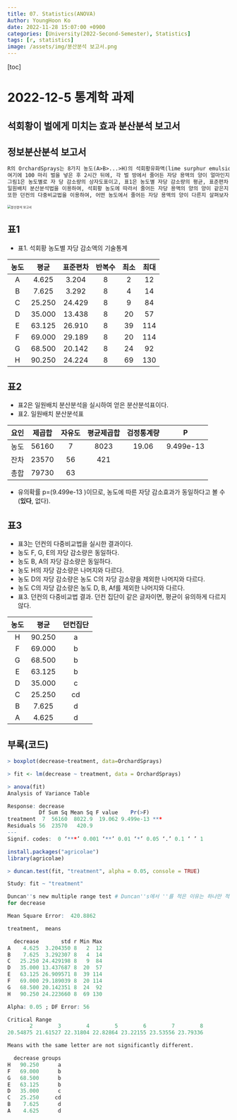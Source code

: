 ```yaml
---
title: 07. Statistics(ANOVA)
Author: YoungHoon Ko
date: 2022-11-28 15:07:00 +0900
categories: [University(2022-Second-Semester), Statistics]
tags: [r, statistics]
image: /assets/img/분산분석 보고서.png
---
```


[toc]

# 2022-12-5 통계학 과제

## 석회황이 벌에게 미치는 효과 분산분석 보고서

## 정보분산분석 보고서

```markdown
R의 OrchardSprays는 8가지 농도(A>B>...>H)의 석회황유화액(lime surphur emulsion)을 자당 용액(sucrose solution)에 섞은 후, 농도별로 8 개의 벌 방에 발랐다.<br>
여기에 100 마리 벌을 넣은 후 2시간 뒤에, 각 벌 방에서 줄어든 자당 용액의 양이 얼마인지 측정하였다.<br>
그림1은 농도별로 자 당 감소량의 상자도표이고, 표1은 농도별 자당 감소량의 평균, 표준편차 를 나타낸다.<br>
일원배치 분산분석법을 이용하여, 석회황 농도에 따라서 줄어든 자당 용액의 양의 양이 같은지 살펴보자.<br>
또한 던컨의 다중비교법을 이용하여, 어떤 농도에서 줄어든 자당 용액의 양이 다른지 살펴보자. 유의수준 0.0.5 를 사용한다.
```

<img src="/assets/img/분산분석 보고서.png" alt="분산분석 보고서" style="zoom:50%;" />

## 표1

- 표1. 석회황 농도별 자당 감소액의 기술통계

| 농도 |  평균  | 표준편차 | 반복수 | 최소 | 최대 |
| :--: | :----: | :------: | :----: | :--: | :--: |
|  A   | 4.625  |  3.204   |   8    |  2   |  12  |
|  B   | 7.625  |  3.292   |   8    |  4   |  14  |
|  C   | 25.250 |  24.429  |   8    |  9   |  84  |
|  D   | 35.000 |  13.438  |   8    |  20  |  57  |
|  E   | 63.125 |  26.910  |   8    |  39  | 114  |
|  F   | 69.000 |  29.189  |   8    |  20  | 114  |
|  G   | 68.500 |  20.142  |   8    |  24  |  92  |
|  H   | 90.250 |  24.224  |   8    |  69  | 130  |



## 표2

- 표2은 일원배치 분산분석을 실시하여 얻은 분산분석표이다.
- 표2. 일원배치 분산분석표

| 요인 | 제곱합 | 자유도 | 평균제곱합 | 검정통계량 |     P     |
| :--: | :----: | :----: | :--------: | :--------: | :-------: |
| 농도 | 56160  |   7    |    8023    |   19.06    | 9.499e-13 |
| 잔차 | 23570  |   56   |    421     |            |           |
| 총합 | 79730  |   63   |            |            |           |

-  유의확률 p=(9.499e-13 )이므로, 농도에 따른 자당 감소효과가 동일하다고 볼 수 (**있다**, 없다).



## 표3

- 표3는 던컨의 다중비교법을 실시한 결과이다.
- 농도 F, G, E의 자당 감소량은 동일하다.
- 농도 B, A의 자당 감소량은 동일하다.
- 농도 H의 자당 감소량은 나머지와 다르다.
- 농도 D의 자당 감소량은 농도 C의 자당 감소량을 제외한 나머지와 다르다.
- 농도 C의 자당 감소량은 농도 D, B, Af를 제외한 나머지와 다르다.
- 표3. 던컨의 다중비교법 결과. 던컨 집단이 같은 글자이면, 평균이 유의하게 다르지 않다.

| 농도 |  평균  | 던컨집단 |
| :--: | :----: | :------: |
|  H   | 90.250 |    a     |
|  F   | 69.000 |    b     |
|  G   | 68.500 |    b     |
|  E   | 63.125 |    b     |
|  D   | 35.000 |    c     |
|  C   | 25.250 |    cd    |
|  B   | 7.625  |    d     |
|  A   | 4.625  |    d     |



## 부록(코드)

```R
> boxplot(decrease~treatment, data=OrchardSprays)
```

```R
> fit <- lm(decrease ~ treatment, data = OrchardSprays)
```

```R
> anova(fit)
Analysis of Variance Table

Response: decrease
          Df Sum Sq Mean Sq F value    Pr(>F)    
treatment  7  56160  8022.9  19.062 9.499e-13 ***
Residuals 56  23570   420.9                      
---
Signif. codes:  0 ‘***’ 0.001 ‘**’ 0.01 ‘*’ 0.05 ‘.’ 0.1 ‘ ’ 1
```

```R
install.packages("agricolae")
library(agricolae)
```

```R
> duncan.test(fit, "treatment", alpha = 0.05, console = TRUE)

Study: fit ~ "treatment"

Duncan''s new multiple range test # Duncan''s에서 ''를 적은 이유는 하나만 적으면 끝까지 작은 따옴표로 묶이기 때문
for decrease 

Mean Square Error:  420.8862 

treatment,  means

  decrease       std r Min Max
A    4.625  3.204350 8   2  12
B    7.625  3.292307 8   4  14
C   25.250 24.429198 8   9  84
D   35.000 13.437687 8  20  57
E   63.125 26.909571 8  39 114
F   69.000 29.189039 8  20 114
G   68.500 20.142351 8  24  92
H   90.250 24.223660 8  69 130

Alpha: 0.05 ; DF Error: 56 

Critical Range
       2        3        4        5        6        7        8 
20.54875 21.61527 22.31804 22.82864 23.22155 23.53556 23.79336 

Means with the same letter are not significantly different.

  decrease groups
H   90.250      a
F   69.000      b
G   68.500      b
E   63.125      b
D   35.000      c
C   25.250     cd
B    7.625      d
A    4.625      d
```


